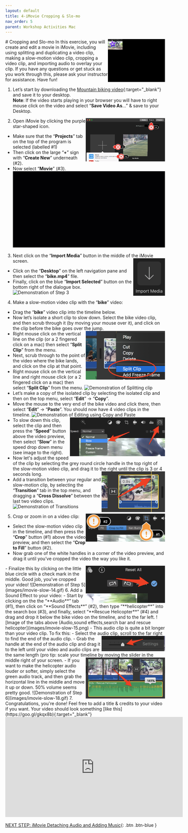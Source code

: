 ```yaml
---
layout: default
title: 4-iMovie Cropping & Slo-mo
nav_order: 5
parent: Workshop Activities Mac
---
```

<img src="images/imovie-slow-01.png" style="float:right;width:180px" alt="iMovie logo with slow motion background video"> 
# Cropping and Slo-mo
In this exercise, you will create and edit a movie in iMovie, including using splitting and duplicating a video clip, making a slow-motion video clip, cropping a video clip, and importing audio to overlay your clip. If you have any questions or get stuck as you work through this, please ask your instructor for assistance.  Have fun!

1. Let’s start by downloading the [Mountain biking video](https://bit.ly/3vrLJj0){:target="_blank"} and save it to your desktop.<br>
**Note**: If the video starts playing in your browser you will have to right mouse click on the video and select “**Save Video As**…” & save to your Desktop.

2. <img src="images/imovie-slow-02.png" style="float:right;width:250px" alt="labels of projects, create new and movie tabs"> Open iMovie by clicking the purple star-shaped icon. 
- Make sure that the “**Projects**” tab on the top of the program is selected (labelled #1)
- Then click on the large “**+**” sign with “**Create New**” underneath (#2).
- Now select “**Movie**” (#3).
![Demonstration of Step 2](images/imovie-slow-03.gif)
3. Next click on the “**Import Media**” button in the middle of the iMovie screen. <img src="images/imovie-slow-04.png" style="float:right;width:100px" alt="importing icon"> 
- Click on the “**Desktop**” on the left navigation pane and then select the “**bike.mp4**” file. 
- Finally, click on the blue “**Import Selected**” button on the bottom right of the dialogue box.
![Demonstration of Step 3](images/imovie-slow-05.gif)
4. Make a slow-motion video clip with the “**bike**” video:
- Drag the “**bike**” video clip into the timeline below.
- Now let’s isolate a short clip to slow down. Select the bike video clip, and then scrub through it (by moving your mouse over it), and click on the clip before the bike goes over the jump. <img src="images/imovie-slow-06.png" style="float:right;width:250px" alt="split clip tab and menu">
- Right mouse click on the vertical line on the clip (or a 2 fingered click on a mac) then select “**Split Clip**” from the menu.
- Next, scrub through to the point of the video where the bike lands, and click on the clip at that point.
- Right mouse click on the vertical line and right mouse click (or a 2 fingered click on a mac) then select “**Split Clip**” from the menu.
![Demonstration of Splitting clip](images/imovie-slow-07.gif)
- Let’s make a copy of the isolated clip by selecting the isolated clip and then on the top menu, select “**Edit**” -> “**Copy**”.
- Move the mouse to the very end of the bike video and click there, then select “**Edit**” -> “**Paste**”. You should now have 4 video clips in the timeline.
![Demonstration of Editing using Copy and Paste](images/imovie-slow-08.gif)
- <img src="images/imovie-slow-09.png" style="float:right;width:300px" alt="speed menu, slow"> To slow down this clip, select the clip and then press the “**Speed**” button above the video preview, then select “**Slow**” in the speed drop down menu (see image to the right). 
- Now let's adjust the speed of the clip by selecting the grey round circle handle in the top right of the slow-motion video clip, and drag it to the right until the clip is 3 or 4 seconds long. <img src="images/imovie-slow-10.png" style="float:right;width:200px" alt="grey round circle handle">
- Add a transition between your regular and slow-motion clip, by selecting the “**Transition**” tab in the top menu, and dragging a “**Cross Dissolve**” between the last two video clips.
![Demonstration of Transitions](images/imovie-slow-11.gif)
5. Crop or zoom in on a video clip: <img src="images/imovie-slow-12.png" style="float:right;width:250px" alt="Crop and crop to fill buttons">
- Select the slow-motion video clip in the timeline, and then press the “**Crop**” button (#1) above the video preview, and then select the “**Crop to Fill**” button (#2).
- Now grab one of the white handles in a corner of the video preview, and drag it until you’ve cropped the video the way you like it.
<img src="images/imovie-slow-13.png" style="float:right;width:250px" alt="blue circle with check mark">
- Finalize this by clicking on the little blue circle with a check mark in the middle. Good job, you’ve cropped your video!
![Demonstration of Step 5](images/imovie-slow-14.gif)
6. Add a Sound Effect to your video:
- Start by clicking on the the “**Audio**” tab (#1), then click on “**Sound Effects**” (#2), then type “**helicopter**” into the search box (#3), and finally, select “**Rescue Helicopter**” (#4) and drag and drop it below the bike video on the timeline, and to the far left.
![Image of the tabs above (Audio,sound effects,search bar and rescue helicopter](images/imovie-slow-15.png)
- This audio clip is quite a bit longer than your video clip. To fix this: 
        - Select the audio clip, scroll to the far right to find the end of the audio clip.
        - <img src="images/imovie-slow-16.png" style="float:right;width:200px" alt="settings slider"> Grab the handle at the end of the audio clip and drag it to the left until your video and audio clips are the same length (pro tip: scale your timeline by moving the slider in the middle right of your screen. <img src="images/imovie-slow-17.png" style="float:right;width:250px" alt="audio track volume bar">
- If you want to make the helicopter audio louder or softer, simply select the green audio track, and then grab the horizontal line in the middle and move it up or down. 50% volume seems pretty good.
![Demonstration of Step 6](images/imovie-slow-18.gif)
7. Congratulations, you're done! Feel free to add a title & credits to your video if you want. Your video should look something [like this](https://goo.gl/gkqx8b){:target="_blank"} 
<iframe width="560" height="315" src="https://www.youtube.com/embed/YE3F7FDTaRY" title="YouTube video player" frameborder="0" allow="accelerometer; autoplay; clipboard-write; encrypted-media; gyroscope; picture-in-picture" allowfullscreen></iframe>

[NEXT STEP: iMovie Detaching Audio and Adding Music](imovie-audio-music.html){: .btn .btn-blue }
